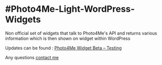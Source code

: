 #Photo4Me-Light-WordPress-Widgets
================================

Non official set of widgets that talk to Photo4Me's API and returns various information which is then shown on widget within WordPress

Updates can be found : [Photo4Me Widget Beta – Testing](https://www.siphilp.co.uk/projects/photo4me-widget-beta-testing)

Any questions [contact me](https://www.siphilp.co.uk)


